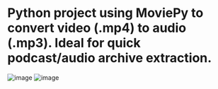 ﻿# Python project using MoviePy to convert video (.mp4) to audio (.mp3). Ideal for quick podcast/audio archive extraction.
![image](https://github.com/user-attachments/assets/1dea3e26-c88a-4ebd-a134-fabf0dfa1586)
![image](https://github.com/user-attachments/assets/73ddc247-d484-4ba1-acc2-3a33e646124c)


